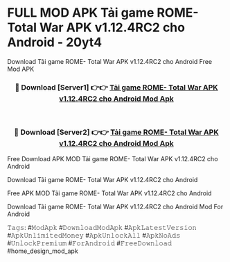 # FULL MOD APK Tải game ROME- Total War APK v1.12.4RC2 cho Android - 20yt4
Download Tải game ROME- Total War APK v1.12.4RC2 cho Android Free Mod APK

<div align="center">
<h3>🔴 Download [Server1] 👉👉 <a href="https://apk-comot.site?title=Tải_game_ROME-_Total_War_APK_v1.12.4RC2_cho_Android">Tải game ROME- Total War APK v1.12.4RC2 cho Android Mod Apk</a></h3><br>

<h3>🔴 Download [Server2] 👉👉 <a href="https://apk-comot.site?title=Tải_game_ROME-_Total_War_APK_v1.12.4RC2_cho_Android">Tải game ROME- Total War APK v1.12.4RC2 cho Android Mod Apk</a></h3>
</div>


Free Download APK MOD Tải game ROME- Total War APK v1.12.4RC2 cho Android

Download Tải game ROME- Total War APK v1.12.4RC2 cho Android 

Free APK MOD Tải game ROME- Total War APK v1.12.4RC2 cho Android 

Download Tải game ROME- Total War APK v1.12.4RC2 cho Android Mod For Android

𝚃𝚊𝚐𝚜: #𝙼𝚘𝚍𝙰𝚙𝚔 #𝙳𝚘𝚠𝚗𝚕𝚘𝚊𝚍𝙼𝚘𝚍𝙰𝚙𝚔 #𝙰𝚙𝚔𝙻𝚊𝚝𝚎𝚜𝚝𝚅𝚎𝚛𝚜𝚒𝚘𝚗 #𝙰𝚙𝚔𝚄𝚗𝚕𝚒𝚖𝚒𝚝𝚎𝚍𝙼𝚘𝚗𝚎𝚢 #𝙰𝚙𝚔𝚄𝚗𝚕𝚘𝚌𝚔𝙰𝚕𝚕 #𝙰𝚙𝚔𝙽𝚘𝙰𝚍𝚜 #𝚄𝚗𝚕𝚘𝚌𝚔𝙿𝚛𝚎𝚖𝚒𝚞𝚖 #𝙵𝚘𝚛𝙰𝚗𝚍𝚛𝚘𝚒𝚍 #𝙵𝚛𝚎𝚎𝙳𝚘𝚠𝚗𝚕𝚘𝚊𝚍 #home_design_mod_apk